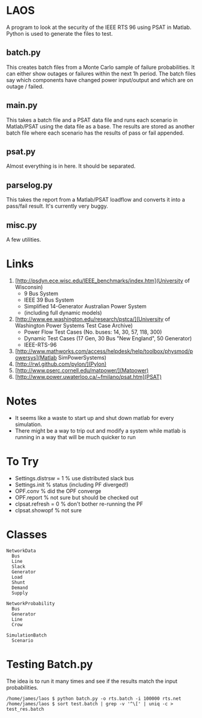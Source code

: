 
LAOS
====

A program to look at the security of the IEEE RTS 96 using PSAT in Matlab. Python is used to generate the files to test. 

batch.py 
--------

This creates batch files from a Monte Carlo sample of failure probabilities. It can either show outages or failures within the next 1h period. The batch files say which components have changed power input/output and which are on outage / failed.  

main.py
-------

This takes a batch file and a PSAT data file and runs each scenario in Matlab/PSAT using the data file as a base. The results are stored as another batch file where each scenario has the results of pass or fail appended.

psat.py
-------

Almost everything is in here. It should be separated. 

parselog.py
-----------

This takes the report from a Matlab/PSAT loadflow and converts it into a pass/fail result. It's currently very buggy.

misc.py
-------

A few utilities.


Links
=====

 1. [http://psdyn.ece.wisc.edu/IEEE_benchmarks/index.htm](University of Wisconsin) 
     * 9 Bus System
     * IEEE 39 Bus System
     * Simplified 14-Generator Australian Power System
     * (including full dynamic models)
 2. [http://www.ee.washington.edu/research/pstca/](University of Washington Power Systems Test Case Archive)
     * Power Flow Test Cases (No. buses: 14, 30, 57, 118, 300)
     * Dynamic Test Cases (17 Gen, 30 Bus "New England", 50 Generator)
     * IEEE-RTS-96
 3. [http://www.mathworks.com/access/helpdesk/help/toolbox/physmod/powersys](Matlab SimPowerSystems)
 4. [http://rwl.github.com/pylon/](Pylon)
 5. [http://www.pserc.cornell.edu/matpower/](Matpower)
 6. [http://www.power.uwaterloo.ca/~fmilano/psat.htm](PSAT)

Notes
=====

 * It seems like a waste to start up and shut down matlab for every simulation.
 * There might be a way to trip out and modify a system while matlab is running in a way that will be much quicker to run

To Try
======

 - Settings.distrsw = 1 % use distributed slack bus
 - Settings.init % status (including PF diverged!)
 - OPF.conv % did the OPF converge
 - OPF.report % not sure but should be checked out
 - clpsat.refresh = 0 % don't bother re-running the PF
 - clpsat.showopf % not sure

Classes
=======

    NetworkData
      Bus
      Line
      Slack
      Generator
      Load
      Shunt 
      Demand 
      Supply
    
    NetworkProbability
      Bus
      Generator
      Line
      Crow
    
    SimulationBatch
      Scenario

Testing Batch.py
================

The idea is to run it many times and see if the results match the input probabilities.

    /home/james/laos $ python batch.py -o rts.batch -i 100000 rts.net
    /home/james/laos $ sort test.batch | grep -v '^\[' | uniq -c > test_res.batch


